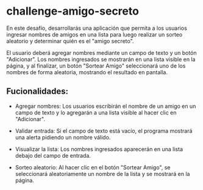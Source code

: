 # challenge-amigo-secreto

En este desafío, desarrollarás una aplicación que permita a los usuarios ingresar nombres de amigos en una lista para luego realizar un sorteo aleatorio y determinar quién es el "amigo secreto".

El usuario deberá agregar nombres mediante un campo de texto y un botón "Adicionar". Los nombres ingresados se mostrarán en una lista visible en la página, y al finalizar, un botón "Sortear Amigo" seleccionará uno de los nombres de forma aleatoria, mostrando el resultado en pantalla.

## Fucionalidades:
* Agregar nombres: Los usuarios escribirán el nombre de un amigo en un campo de texto y lo agregarán a una lista visible al hacer clic en "Adicionar".

* Validar entrada: Si el campo de texto está vacío, el programa mostrará una alerta pidiendo un nombre válido.

* Visualizar la lista: Los nombres ingresados aparecerán en una lista debajo del campo de entrada.

* Sorteo aleatorio: Al hacer clic en el botón "Sortear Amigo", se seleccionará aleatoriamente un nombre de la lista y se mostrará en la página.


